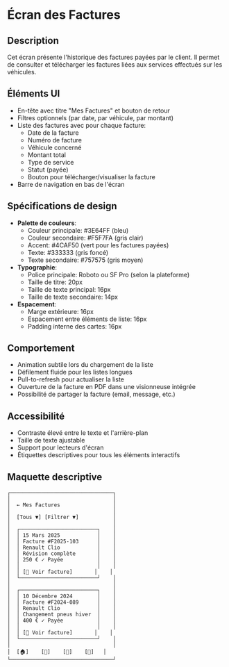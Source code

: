 # Écran des Factures

## Description
Cet écran présente l'historique des factures payées par le client. Il permet de consulter et télécharger les factures liées aux services effectués sur les véhicules.

## Éléments UI
- En-tête avec titre "Mes Factures" et bouton de retour
- Filtres optionnels (par date, par véhicule, par montant)
- Liste des factures avec pour chaque facture:
  - Date de la facture
  - Numéro de facture
  - Véhicule concerné
  - Montant total
  - Type de service
  - Statut (payée)
  - Bouton pour télécharger/visualiser la facture
- Barre de navigation en bas de l'écran

## Spécifications de design
- **Palette de couleurs**: 
  - Couleur principale: #3E64FF (bleu)
  - Couleur secondaire: #F5F7FA (gris clair)
  - Accent: #4CAF50 (vert pour les factures payées)
  - Texte: #333333 (gris foncé)
  - Texte secondaire: #757575 (gris moyen)
- **Typographie**:
  - Police principale: Roboto ou SF Pro (selon la plateforme)
  - Taille de titre: 20px
  - Taille de texte principal: 16px
  - Taille de texte secondaire: 14px
- **Espacement**:
  - Marge extérieure: 16px
  - Espacement entre éléments de liste: 16px
  - Padding interne des cartes: 16px

## Comportement
- Animation subtile lors du chargement de la liste
- Défilement fluide pour les listes longues
- Pull-to-refresh pour actualiser la liste
- Ouverture de la facture en PDF dans une visionneuse intégrée
- Possibilité de partager la facture (email, message, etc.)

## Accessibilité
- Contraste élevé entre le texte et l'arrière-plan
- Taille de texte ajustable
- Support pour lecteurs d'écran
- Étiquettes descriptives pour tous les éléments interactifs

## Maquette descriptive
```
┌─────────────────────────────────┐
│                                 │
│  ← Mes Factures                 │
│                                 │
│  [Tous ▼] [Filtrer ▼]           │
│                                 │
│  ┌─────────────────────────┐    │
│  │ 15 Mars 2025            │    │
│  │ Facture #F2025-103      │    │
│  │ Renault Clio            │    │
│  │ Révision complète       │    │
│  │ 250 € ✓ Payée           │    │
│  │                         │    │
│  │ [📄 Voir facture]       │    │
│  └─────────────────────────┘    │
│                                 │
│  ┌─────────────────────────┐    │
│  │ 10 Décembre 2024        │    │
│  │ Facture #F2024-089      │    │
│  │ Renault Clio            │    │
│  │ Changement pneus hiver  │    │
│  │ 400 € ✓ Payée           │    │
│  │                         │    │
│  │ [📄 Voir facture]       │    │
│  └─────────────────────────┘    │
│                                 │
│  [🏠]    [🚗]    [🔧]    [📄]   │
└─────────────────────────────────┘
```
